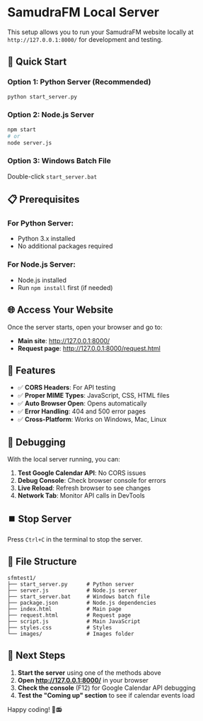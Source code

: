 # SamudraFM Local Server

This setup allows you to run your SamudraFM website locally at `http://127.0.0.1:8000/` for development and testing.

## 🚀 Quick Start

### Option 1: Python Server (Recommended)
```bash
python start_server.py
```

### Option 2: Node.js Server
```bash
npm start
# or
node server.js
```

### Option 3: Windows Batch File
Double-click `start_server.bat`

## 📋 Prerequisites

### For Python Server:
- Python 3.x installed
- No additional packages required

### For Node.js Server:
- Node.js installed
- Run `npm install` first (if needed)

## 🌐 Access Your Website

Once the server starts, open your browser and go to:
- **Main site**: http://127.0.0.1:8000/
- **Request page**: http://127.0.0.1:8000/request.html

## 🔧 Features

- ✅ **CORS Headers**: For API testing
- ✅ **Proper MIME Types**: JavaScript, CSS, HTML files
- ✅ **Auto Browser Open**: Opens automatically
- ✅ **Error Handling**: 404 and 500 error pages
- ✅ **Cross-Platform**: Works on Windows, Mac, Linux

## 🐛 Debugging

With the local server running, you can:
1. **Test Google Calendar API**: No CORS issues
2. **Debug Console**: Check browser console for errors
3. **Live Reload**: Refresh browser to see changes
4. **Network Tab**: Monitor API calls in DevTools

## ⏹️ Stop Server

Press `Ctrl+C` in the terminal to stop the server.

## 📁 File Structure

```
sfmtest1/
├── start_server.py      # Python server
├── server.js            # Node.js server
├── start_server.bat     # Windows batch file
├── package.json         # Node.js dependencies
├── index.html           # Main page
├── request.html         # Request page
├── script.js            # Main JavaScript
├── styles.css           # Styles
└── images/              # Images folder
```

## 🎯 Next Steps

1. **Start the server** using one of the methods above
2. **Open http://127.0.0.1:8000/** in your browser
3. **Check the console** (F12) for Google Calendar API debugging
4. **Test the "Coming up" section** to see if calendar events load

Happy coding! 🎵📻
